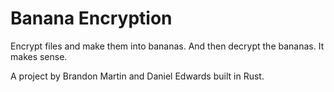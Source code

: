 # Banana Encryption

Encrypt files and make them into bananas.
And then decrypt the bananas. It makes sense.

A project by Brandon Martin and Daniel Edwards built in Rust.

